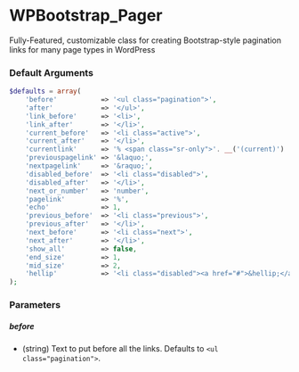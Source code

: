 WPBootstrap_Pager
=================

Fully-Featured, customizable class for creating Bootstrap-style pagination links for many page types in WordPress

### Default Arguments

```php
$defaults = array(
	'before'           => '<ul class="pagination">',
	'after'            => '</ul>',
	'link_before'      => '<li>',
	'link_after'       => '</li>',
	'current_before'   => '<li class="active">',
	'current_after'    => '</li>',
	'currentlink'      => '% <span class="sr-only">'. __('(current)') . '</span>',
	'previouspagelink' => '&laquo;',
	'nextpagelink'     => '&raquo;',
	'disabled_before'  => '<li class="disabled">',
	'disabled_after'   => '</li>',
	'next_or_number'   => 'number',
	'pagelink'         => '%',
	'echo'             => 1,
	'previous_before'  => '<li class="previous">',
	'previous_after'   => '</li>',
	'next_before'      => '<li class="next">',
	'next_after'       => '</li>',
	'show_all'         => false,
	'end_size'         => 1,
	'mid_size'         => 2,
	'hellip'           => '<li class="disabled"><a href="#">&hellip;</a></li>',
);
```

### Parameters

##### before

* (string) Text to put before all the links. Defaults to `<ul class="pagination">`.
